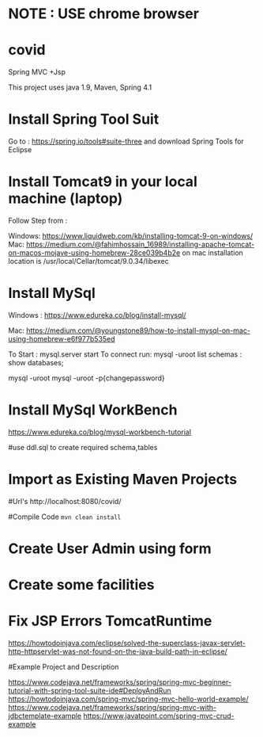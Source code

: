 # NOTE : USE chrome browser

# covid
Spring MVC +Jsp

This project uses java 1.9, Maven, Spring 4.1

# Install Spring Tool Suit 

Go to : https://spring.io/tools#suite-three and download
 Spring Tools for Eclipse
 
# Install Tomcat9 in your local machine (laptop) 

Follow Step from : 

Windows: https://www.liquidweb.com/kb/installing-tomcat-9-on-windows/
Mac: https://medium.com/@fahimhossain_16989/installing-apache-tomcat-on-macos-mojave-using-homebrew-28ce039b4b2e
     on mac installation location is /usr/local/Cellar/tomcat/9.0.34/libexec
     
# Install MySql 

Windows : https://www.edureka.co/blog/install-mysql/

Mac: https://medium.com/@youngstone89/how-to-install-mysql-on-mac-using-homebrew-e6f977b535ed

To Start :    mysql.server start
To connect run:     mysql -uroot
list schemas : show databases;


  mysql -uroot
  mysql -uroot -p{changepassword}

# Install MySql WorkBench
https://www.edureka.co/blog/mysql-workbench-tutorial     

#use ddl.sql to create required schema,tables
     
# Import as Existing Maven Projects

#Url's
http://localhost:8080/covid/  


 
#Compile Code 
`mvn clean install`


# Create User Admin using form
# Create some facilities


# Fix JSP Errors TomcatRuntime
https://howtodoinjava.com/eclipse/solved-the-superclass-javax-servlet-http-httpservlet-was-not-found-on-the-java-build-path-in-eclipse/

#Example Project and Description

https://www.codejava.net/frameworks/spring/spring-mvc-beginner-tutorial-with-spring-tool-suite-ide#DeployAndRun
https://howtodoinjava.com/spring-mvc/spring-mvc-hello-world-example/
https://www.codejava.net/frameworks/spring/spring-mvc-with-jdbctemplate-example
https://www.javatpoint.com/spring-mvc-crud-example

